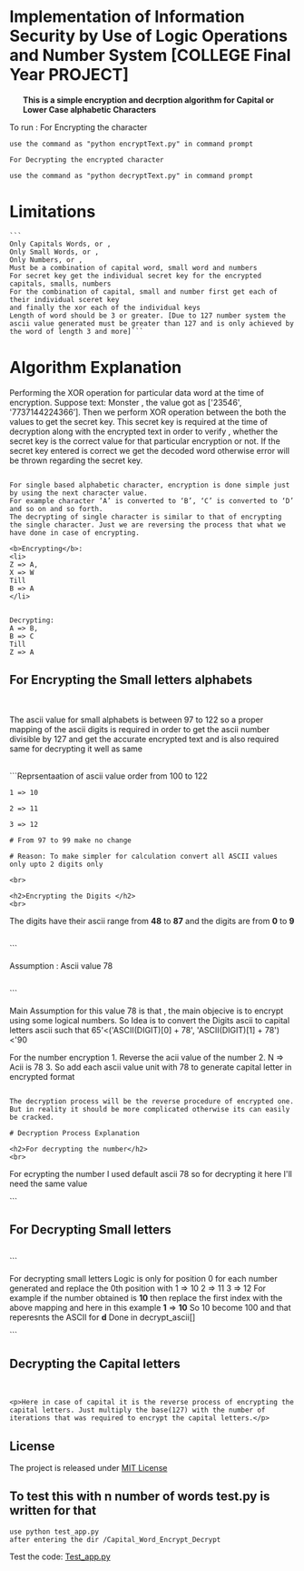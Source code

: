 # Implementation of Information Security by Use of Logic Operations and Number System [COLLEGE Final Year PROJECT]

<b><ul>This is a simple encryption and decrption algorithm for Capital or Lower Case alphabetic Characters</ul></b>

To run :
    For Encrypting the character

    use the command as "python encryptText.py" in command prompt

    For Decrypting the encrypted character

    use the command as "python decryptText.py" in command prompt

# Limitations

    ```
    Only Capitals Words, or ,
    Only Small Words, or ,
    Only Numbers, or ,
    Must be a combination of capital word, small word and numbers
    For secret key get the individual secret key for the encrypted capitals, smalls, numbers 
    For the combination of capital, small and number first get each of their individual sceret key
    and finally the xor each of the individual keys
    Length of word should be 3 or greater. [Due to 127 number system the ascii value generated must be greater than 127 and is only achieved by the word of length 3 and more]```

# Algorithm Explanation

Performing the XOR operation for particular data word at the time of encryption. 
Suppose text: Monster , the value got as ['23546', '7737144224366’].
Then we perform XOR operation between the both the values to get the secret key.
This secret key is required at the time of decryption along with the encrypted text in order to verify , whether the secret key is the correct value for that particular encryption or not.
If the secret key entered is correct we get the decoded word otherwise error will be thrown regarding the secret key. 

``` TODO this is depricated due to ahead comlexity issues and is more challenging to solve because the minimum length of the encrypted word must be 3 or more other base(127) number system can't be used because the ascii length obtained is less than 127 and can't be divided using 127. 

For single based alphabetic character, encryption is done simple just by using the next character value.
For example character ‘A’ is converted to ‘B’, ‘C’ is converted to ‘D’  and so on and so forth.
The decrypting of single character is similar to that of encrypting the single character. Just we are reversing the process that what we have done in case of encrypting.

<b>Encrypting</b>:  
<li>
Z => A,
X => W
Till
B => A
</li>


Decrypting:
A => B,
B => C
Till
Z => A
```

<h2>For Encrypting the Small letters alphabets</h2>
<br>
<p>The ascii value for small alphabets is between 97 to 122 so a proper mapping of the ascii digits is required in order to get the ascii number divisible by 127 and get the accurate encrypted text and is also required same for decrypting it well as same</p>
<br>
```Reprsentaation of ascii value order from 100 to 122

    1 => 10
    
    2 => 11
    
    3 => 12
    
    # From 97 to 99 make no change 
    
    # Reason: To make simpler for calculation convert all ASCII values only upto 2 digits only
 ```
 <br>

 <h2>Encrypting the Digits </h2>
<br>
```
<p>The digits have their ascii range from <b>48</b> to <b>87</b> and the digits are from <b>0</b> to <b>9</b></p>
<br>
```
<p>Assumption : Ascii value 78</p>
<br>
```
<p>Main Assumption for this value 78 is that , the main objecive is to encrypt using some logical numbers. So Idea is to convert the Digits ascii to capital letters ascii such that
    65'<('ASCII(DIGIT)[0] + 78', 'ASCII(DIGIT)[1] + 78')<'90
</p> 
For the number encryption
            1. Reverse the acii value of the number
            2. N => Acii is 78
            3. So add each ascii value unit with 78 to generate capital letter in encrypted format  

```

The decryption process will be the reverse procedure of encrypted one. But in reality it should be more complicated otherwise its can easily be cracked.

# Decryption Process Explanation

<h2>For decrypting the number</h2>
<br>
```
<p>For ecrypting the number I used default ascii 78 so for decrypting it here I'll need the same value</p>
```
<br>

<h2>For Decrypting Small letters</h2>
<br>
```
<p>For decrypting small letters Logic is only for position 0 for each number generated and replace the 0th position with
    1 => 10
    2 => 11
    3 => 12
    For example if the number obtained is <b>10</b> then replace the first index with the above mapping and here in this example <b>1</b> => <b>10</b>
    So 10 become 100 and that reperesnts the ASCII for <b>d</b>
    Done in decrypt_ascii[]</p>
```
<br>

<h2>Decrypting the Capital letters</h2>
<br>

```<p>Here in case of capital it is the reverse process of encrypting the capital letters. Just multiply the base(127) with the number of iterations that was required to encrypt the capital letters.</p>```

<h2>License</h2>

<p>The project is released under <a href="https://github.com/sandeepmaxpayne/Capital_Word_Encrypt_Decrypt/blob/master/LICENSE">MIT License</a></p>

<h2> To test this with n number of words test.py is written for that </h2>

``` To run this on terminal
use python test_app.py 
after entering the dir /Capital_Word_Encrypt_Decrypt
```

<p>Test the code: <a href="https://github.com/sandeepmaxpayne/Capital_Word_Encrypt_Decrypt/blob/master/test_app.py">Test_app.py</a></p>

